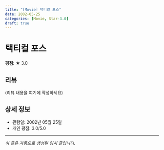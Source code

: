 ```yaml
---
title: "[Movie] 택티컬 포스"
date: 2002-05-25
categories: [Movie, Star-3.0]
draft: true
---
```


# 택티컬 포스

**평점:** ★ 3.0

## 리뷰

(리뷰 내용을 여기에 작성하세요)

## 상세 정보

- 관람일: 2002년 05월 25일
- 개인 평점: 3.0/5.0

---

*이 글은 자동으로 생성된 임시 글입니다.*
